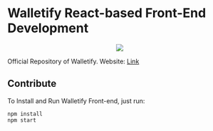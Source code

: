 # Walletify React-based Front-End Development

<p align="center">
  <img src="https://user-images.githubusercontent.com/46687572/190235826-52677e5c-736b-4d72-bf09-2c43bd10ed40.png" />
</p>

Official Repository of Walletify. Website: [Link](www.walletify.vercel.app/)


## Contribute
To Install and Run Walletify Front-end, just run:


    npm install
    npm start
